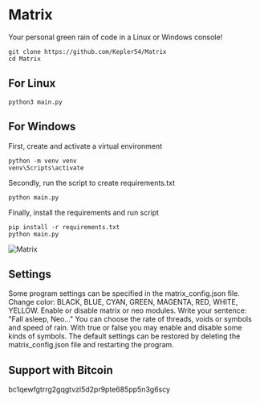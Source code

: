 # Matrix
Your personal green rain of code in a Linux or Windows console!
``` code
git clone https://github.com/Kepler54/Matrix
cd Matrix
```
## For Linux
``` code
python3 main.py
```
## For Windows
First, create and activate a virtual environment
``` code
python -m venv venv
venv\Scripts\activate
```
Secondly, run the script to create requirements.txt
``` code
python main.py
```
Finally, install the requirements and run script
``` code
pip install -r requirements.txt
python main.py
```
![Matrix](https://github.com/Kepler54/Matrix/assets/126917322/67ce575c-8fa4-40eb-bd1b-ff37412be846)
## Settings
Some program settings can be specified in the matrix_config.json file.
Change color: BLACK, BLUE, CYAN, GREEN, MAGENTA, RED, WHITE, YELLOW.
Enable or disable matrix or neo modules.
Write your sentence: "Fall asleep, Neo..."
You can choose the rate of threads, voids or symbols and speed of rain.
With true or false you may enable and disable some kinds of symbols.
The default settings can be restored by deleting the matrix_config.json file and restarting the program.
## Support with Bitcoin
bc1qewfgtrrg2gqgtvzl5d2pr9pte685pp5n3g6scy
